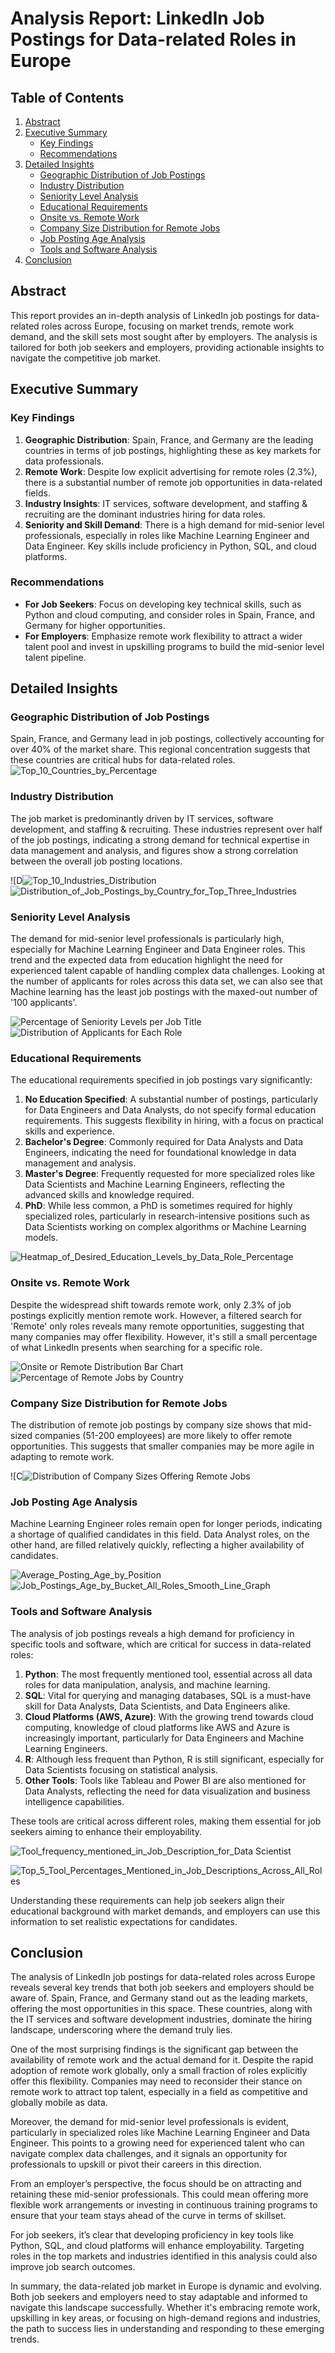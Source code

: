 # Analysis Report: LinkedIn Job Postings for Data-related Roles in Europe

## Table of Contents
1. [Abstract](#abstract)
2. [Executive Summary](#executive-summary)
    - [Key Findings](#key-findings)
    - [Recommendations](#recommendations)
3. [Detailed Insights](#detailed-insights)
    - [Geographic Distribution of Job Postings](#geographic-distribution-of-job-postings)
    - [Industry Distribution](#industry-distribution)
    - [Seniority Level Analysis](#seniority-level-analysis)
    - [Educational Requirements](#educational-requirements)
    - [Onsite vs. Remote Work](#onsite-vs-remote-work)
    - [Company Size Distribution for Remote Jobs](#company-size-distribution-for-remote-jobs)
    - [Job Posting Age Analysis](#job-posting-age-analysis)
    - [Tools and Software Analysis](#tools-and-software-analysis)
4. [Conclusion](#conclusion)

## Abstract

This report provides an in-depth analysis of LinkedIn job postings for data-related roles across Europe, focusing on market trends, remote work demand, and the skill sets most sought after by employers. The analysis is tailored for both job seekers and employers, providing actionable insights to navigate the competitive job market.

## Executive Summary

### Key Findings
1. **Geographic Distribution**: Spain, France, and Germany are the leading countries in terms of job postings, highlighting these as key markets for data professionals.
2. **Remote Work**: Despite low explicit advertising for remote roles (2.3%), there is a substantial number of remote job opportunities in data-related fields.
3. **Industry Insights**: IT services, software development, and staffing & recruiting are the dominant industries hiring for data roles.
4. **Seniority and Skill Demand**: There is a high demand for mid-senior level professionals, especially in roles like Machine Learning Engineer and Data Engineer. Key skills include proficiency in Python, SQL, and cloud platforms.

### Recommendations
- **For Job Seekers**: Focus on developing key technical skills, such as Python and cloud computing, and consider roles in Spain, France, and Germany for higher opportunities.
- **For Employers**: Emphasize remote work flexibility to attract a wider talent pool and invest in upskilling programs to build the mid-senior level talent pipeline.

## Detailed Insights

### Geographic Distribution of Job Postings

Spain, France, and Germany lead in job postings, collectively accounting for over 40% of the market share. This regional concentration suggests that these countries are critical hubs for data-related roles.
![Top_10_Countries_by_Percentage](https://github.com/user-attachments/assets/a055828c-8d8c-4650-ba64-788557347804)

### Industry Distribution

The job market is predominantly driven by IT services, software development, and staffing & recruiting. These industries represent over half of the job postings, indicating a strong demand for technical expertise in data management and analysis, and figures show a strong correlation between the overall job posting locations. 

![D![Top_10_Industries_Distribution](https://github.com/user-attachments/assets/1d762734-d37a-4656-90fc-20dd28a59740)
![Distribution_of_Job_Postings_by_Country_for_Top_Three_Industries](https://github.com/user-attachments/assets/5582e9af-e4c2-4a33-8df1-0fa598e078ce)

### Seniority Level Analysis

The demand for mid-senior level professionals is particularly high, especially for Machine Learning Engineer and Data Engineer roles. This trend and the expected data from education highlight the need for experienced talent capable of handling complex data challenges. Looking at the number of applicants for roles across this data set, we can also see that Machine learning has the least job postings with the maxed-out number of '100 applicants'.

![Percentage of Seniority Levels per Job Title](https://github.com/user-attachments/assets/9de5a1c3-2354-4d31-b9ff-8b33afdfdee9)
![Distribution of Applicants for Each Role](https://github.com/user-attachments/assets/3b75e2f1-2e42-4571-a164-7cf07631def5)

### Educational Requirements

The educational requirements specified in job postings vary significantly:

1. **No Education Specified**: A substantial number of postings, particularly for Data Engineers and Data Analysts, do not specify formal education requirements. This suggests flexibility in hiring, with a focus on practical skills and experience.
2. **Bachelor's Degree**: Commonly required for Data Analysts and Data Engineers, indicating the need for foundational knowledge in data management and analysis.
3. **Master's Degree**: Frequently requested for more specialized roles like Data Scientists and Machine Learning Engineers, reflecting the advanced skills and knowledge required.
4. **PhD**: While less common, a PhD is sometimes required for highly specialized roles, particularly in research-intensive positions such as Data Scientists working on complex algorithms or Machine Learning models.

![Heatmap_of_Desired_Education_Levels_by_Data_Role_Percentage](https://github.com/user-attachments/assets/16b3be05-39bb-42cb-85ef-334e15bc53f2)

### Onsite vs. Remote Work

Despite the widespread shift towards remote work, only 2.3% of job postings explicitly mention remote work. However, a filtered search for 'Remote' only roles reveals many remote opportunities, suggesting that many companies may offer flexibility. However, it's still a small percentage of what LinkedIn presents when searching for a specific role. 

![Onsite or Remote Distribution Bar Chart](https://github.com/user-attachments/assets/4ff87fda-9718-40e6-8fad-535b3caef546)
![Percentage of Remote Jobs by Country](https://github.com/user-attachments/assets/67f7a2e1-d710-4fe6-a0eb-ecef6fed8506)

### Company Size Distribution for Remote Jobs

The distribution of remote job postings by company size shows that mid-sized companies (51-200 employees) are more likely to offer remote opportunities. This suggests that smaller companies may be more agile in adapting to remote work.

![C![Distribution of Company Sizes Offering Remote Jobs](https://github.com/user-attachments/assets/70825e0e-7a5e-4359-9feb-4ab17af2751d)

### Job Posting Age Analysis

Machine Learning Engineer roles remain open for longer periods, indicating a shortage of qualified candidates in this field. Data Analyst roles, on the other hand, are filled relatively quickly, reflecting a higher availability of candidates.

![Average_Posting_Age_by_Position](https://github.com/user-attachments/assets/c303a089-5445-4d12-b82d-f66bef1fe0a4)
![Job_Postings_Age_by_Bucket_All_Roles_Smooth_Line_Graph](https://github.com/user-attachments/assets/76baf881-f0a3-4900-a8b3-4c1b6c32a91c)

### Tools and Software Analysis

The analysis of job postings reveals a high demand for proficiency in specific tools and software, which are critical for success in data-related roles:

1. **Python**: The most frequently mentioned tool, essential across all data roles for data manipulation, analysis, and machine learning.
2. **SQL**: Vital for querying and managing databases, SQL is a must-have skill for Data Analysts, Data Scientists, and Data Engineers alike.
3. **Cloud Platforms (AWS, Azure)**: With the growing trend towards cloud computing, knowledge of cloud platforms like AWS and Azure is increasingly important, particularly for Data Engineers and Machine Learning Engineers.
4. **R**: Although less frequent than Python, R is still significant, especially for Data Scientists focusing on statistical analysis.
5. **Other Tools**: Tools like Tableau and Power BI are also mentioned for Data Analysts, reflecting the need for data visualization and business intelligence capabilities.

These tools are critical across different roles, making them essential for job seekers aiming to enhance their employability.

![Tool_frequency_mentioned_in_Job_Description_for_Data Scientist](https://github.com/user-attachments/assets/313d1d13-89af-4af5-8cae-b3351fcc9799)

![Top_5_Tool_Percentages_Mentioned_in_Job_Descriptions_Across_All_Roles](https://github.com/user-attachments/assets/4768d332-9a87-4842-a3ee-863773a7ead0)

Understanding these requirements can help job seekers align their educational background with market demands, and employers can use this information to set realistic expectations for candidates.

## Conclusion

The analysis of LinkedIn job postings for data-related roles across Europe reveals several key trends that both job seekers and employers should be aware of. Spain, France, and Germany stand out as the leading markets, offering the most opportunities in this space. These countries, along with the IT services and software development industries, dominate the hiring landscape, underscoring where the demand truly lies.

One of the most surprising findings is the significant gap between the availability of remote work and the actual demand for it. Despite the rapid adoption of remote work globally, only a small fraction of roles explicitly offer this flexibility. Companies may need to reconsider their stance on remote work to attract top talent, especially in a field as competitive and globally mobile as data.

Moreover, the demand for mid-senior level professionals is evident, particularly in specialized roles like Machine Learning Engineer and Data Engineer. This points to a growing need for experienced talent who can navigate complex data challenges, and it signals an opportunity for professionals to upskill or pivot their careers in this direction.

From an employer’s perspective, the focus should be on attracting and retaining these mid-senior professionals. This could mean offering more flexible work arrangements or investing in continuous training programs to ensure that your team stays ahead of the curve in terms of skillset.

For job seekers, it’s clear that developing proficiency in key tools like Python, SQL, and cloud platforms will enhance employability. Targeting roles in the top markets and industries identified in this analysis could also improve job search outcomes.

In summary, the data-related job market in Europe is dynamic and evolving. Both job seekers and employers need to stay adaptable and informed to navigate this landscape successfully. Whether it's embracing remote work, upskilling in key areas, or focusing on high-demand regions and industries, the path to success lies in understanding and responding to these emerging trends.
